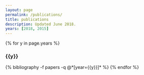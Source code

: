 ```yaml
---
layout: page
permalink: /publications/
title: publications
description: Updated June 2018.
years: [2018, 2015]
---
```


<!--
TODO:
    how to automate years generation?
-->

{% for y in page.years %}
  <h3 class="year">{{y}}</h3>
  {% bibliography -f papers -q @*[year={{y}}]* %}
{% endfor %}
